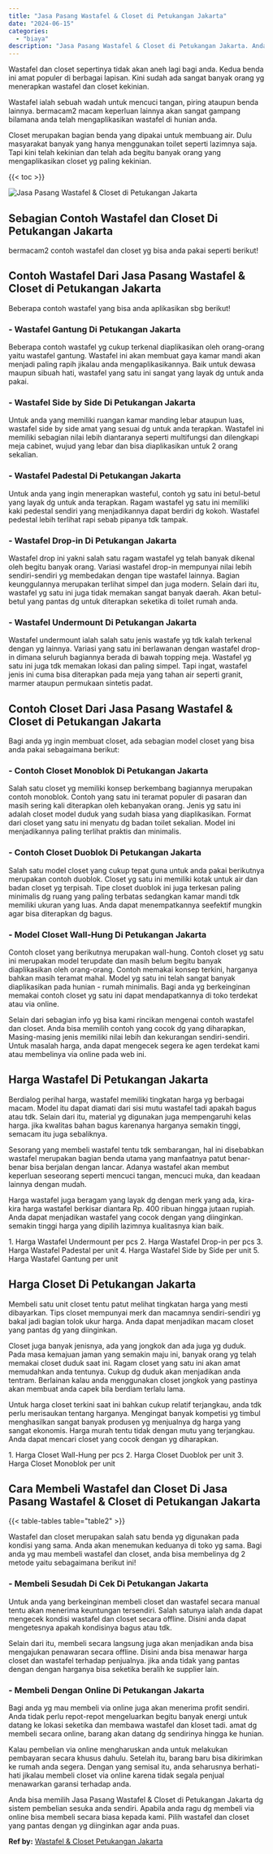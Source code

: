 ```yaml
---
title: "Jasa Pasang Wastafel & Closet di Petukangan Jakarta"
date: "2024-06-15"
categories: 
  - "biaya"
description: "Jasa Pasang Wastafel & Closet di Petukangan Jakarta. Anda bisa memilih Jasa Pasang Wastafel & Closet di Petukangan Jakarta dg sistem pembelian sesuka anda se..."
---
```


Wastafel dan closet sepertinya tidak akan aneh lagi bagi anda. Kedua benda ini amat populer di berbagai lapisan. Kini sudah ada sangat banyak orang yg menerapkan wastafel dan closet kekinian.

Wastafel ialah sebuah wadah untuk mencuci tangan, piring ataupun benda lainnya. bermacam2 macam keperluan lainnya akan sangat gampang bilamana anda telah mengaplikasikan wastafel di hunian anda.

Closet merupakan bagian benda yang dipakai untuk membuang air. Dulu masyarakat banyak yang hanya menggunakan toilet seperti lazimnya saja. Tapi kini telah kekinian dan telah ada begitu banyak orang yang mengaplikasikan closet yg paling kekinian.

{{< toc >}}

![Jasa Pasang Wastafel & Closet di Petukangan Jakarta](/images/wastafel-closet-murah03.png)

## Sebagian Contoh Wastafel dan Closet Di Petukangan Jakarta

bermacam2 contoh wastafel dan closet yg bisa anda pakai seperti berikut!

## Contoh Wastafel Dari Jasa Pasang Wastafel & Closet di Petukangan Jakarta

Beberapa contoh wastafel yang bisa anda aplikasikan sbg berikut!

### \- Wastafel Gantung Di Petukangan Jakarta

Beberapa contoh wastafel yg cukup terkenal diaplikasikan oleh orang-orang yaitu wastafel gantung. Wastafel ini akan membuat gaya kamar mandi akan menjadi paling rapih jikalau anda mengaplikasikannya. Baik untuk dewasa maupun sibuah hati, wastafel yang satu ini sangat yang layak dg untuk anda pakai.

### \- Wastafel Side by Side Di Petukangan Jakarta

Untuk anda yang memiliki ruangan kamar manding lebar ataupun luas, wastafel side by side amat yang sesuai dg untuk anda terapkan. Wastafel ini memiliki sebagian nilai lebih diantaranya seperti multifungsi dan dilengkapi meja cabinet, wujud yang lebar dan bisa diaplikasikan untuk 2 orang sekalian.

### \- Wastafel Padestal Di Petukangan Jakarta

Untuk anda yang ingin menerapkan wasteful, contoh yg satu ini betul-betul yang layak dg untuk anda terapkan. Ragam wastafel yg satu ini memiliki kaki pedestal sendiri yang menjadikannya dapat berdiri dg kokoh. Wastafel pedestal lebih terlihat rapi sebab pipanya tdk tampak.

### \- Wastafel Drop-in Di Petukangan Jakarta

Wastafel drop ini yakni salah satu ragam wastafel yg telah banyak dikenal oleh begitu banyak orang. Variasi wastafel drop-in mempunyai nilai lebih sendiri-sendiri yg membedakan dengan tipe wastafel lainnya. Bagian keunggulannya merupakan terlihat simpel dan juga modern. Selain dari itu, wastafel yg satu ini juga tidak memakan sangat banyak daerah. Akan betul-betul yang pantas dg untuk diterapkan seketika di toilet rumah anda.

### \- Wastafel Undermount Di Petukangan Jakarta

Wastafel undermount ialah salah satu jenis wastafe yg tdk kalah terkenal dengan yg lainnya. Variasi yang satu ini berlawanan dengan wastafel drop-in dimana seluruh bagiannya berada di bawah topping meja. Wastafel yg satu ini juga tdk memakan lokasi dan paling simpel. Tapi ingat, wastafel jenis ini cuma bisa diterapkan pada meja yang tahan air seperti granit, marmer ataupun permukaan sintetis padat.

## Contoh Closet Dari Jasa Pasang Wastafel & Closet di Petukangan Jakarta

Bagi anda yg ingin membuat closet, ada sebagian model closet yang bisa anda pakai sebagaimana berikut:

### \- Contoh Closet Monoblok Di Petukangan Jakarta

Salah satu closet yg memiliki konsep berkembang bagiannya merupakan contoh monoblok. Contoh yang satu ini teramat populer di pasaran dan masih sering kali diterapkan oleh kebanyakan orang. Jenis yg satu ini adalah closet model duduk yang sudah biasa yang diaplikasikan. Format dari closet yang satu ini menyatu dg badan toilet sekalian. Model ini menjadikannya paling terlihat praktis dan minimalis.

### \- Contoh Closet Duoblok Di Petukangan Jakarta

Salah satu model closet yang cukup tepat guna untuk anda pakai berikutnya merupakan contoh duoblok. Closet yg satu ini memiliki kotak untuk air dan badan closet yg terpisah. Tipe closet duoblok ini juga terkesan paling minimalis dg ruang yang paling terbatas sedangkan kamar mandi tdk memiliki ukuran yang luas. Anda dapat menempatkannya seefektif mungkin agar bisa diterapkan dg bagus.

### \- Model Closet Wall-Hung Di Petukangan Jakarta

Contoh closet yang berikutnya merupakan wall-hung. Contoh closet yg satu ini merupakan model terupdate dan masih belum begitu banyak diaplikasikan oleh orang-orang. Contoh memakai konsep terkini, harganya bahkan masih teramat mahal. Model yg satu ini telah sangat banyak diaplikasikan pada hunian - rumah minimalis. Bagi anda yg berkeinginan memakai contoh closet yg satu ini dapat mendapatkannya di toko terdekat atau via online.

Selain dari sebagian info yg bisa kami rincikan mengenai contoh wastafel dan closet. Anda bisa memilih contoh yang cocok dg yang diharapkan, Masing-masing jenis memiliki nilai lebih dan kekurangan sendiri-sendiri. Untuk masalah harga, anda dapat mengecek segera ke agen terdekat kami atau membelinya via online pada web ini.

## Harga Wastafel Di Petukangan Jakarta

Berdialog perihal harga, wastafel memiliki tingkatan harga yg berbagai macam. Model itu dapat diamati dari sisi mutu wastafel tadi apakah bagus atau tdk. Selain dari itu, material yg digunakan juga mempengaruhi kelas harga. jika kwalitas bahan bagus karenanya harganya semakin tinggi, semacam itu juga sebaliknya.

Sesorang yang membeli wastafel tentu tdk sembarangan, hal ini disebabkan wastafel merupakan bagian benda utama yang manfaatnya patut benar-benar bisa berjalan dengan lancar. Adanya wastafel akan membut keperluan seseorang seperti mencuci tangan, mencuci muka, dan keadaan lainnya dengan mudah.

Harga wastafel juga beragam yang layak dg dengan merk yang ada, kira-kira harga wastafel berkisar diantara Rp. 400 ribuan hingga jutaan rupiah. Anda dapat menjadikan wastafel yang cocok dengan yang diinginkan. semakin tinggi harga yang dipilih lazimnya kualitasnya kian baik.

1\. Harga Wastafel Undermount per pcs 2. Harga Wastafel Drop-in per pcs 3. Harga Wastafel Padestal per unit 4. Harga Wastafel Side by Side per unit 5. Harga Wastafel Gantung per unit

## Harga Closet Di Petukangan Jakarta

Membeli satu unit closet tentu patut melihat tingkatan harga yang mesti dibayarkan. Tips closet mempunyai merk dan macamnya sendiri-sendiri yg bakal jadi bagian tolok ukur harga. Anda dapat menjadikan macam closet yang pantas dg yang diinginkan.

Closet juga banyak jenisnya, ada yang jongkok dan ada juga yg duduk. Pada masa kemajuan jaman yang semakin maju ini, banyak orang yg telah memakai closet duduk saat ini. Ragam closet yang satu ini akan amat memudahkan anda tentunya. Cukup dg duduk akan menjadikan anda tentram. Berlainan kalau anda menggunakan closet jongkok yang pastinya akan membuat anda capek bila berdiam terlalu lama.

Untuk harga closet terkini saat ini bahkan cukup relatif terjangkau, anda tdk perlu merisaukan tentang harganya. Mengingat banyak kompetisi yg timbul menghasilkan sangat banyak produsen yg menjualnya dg harga yang sangat ekonomis. Harga murah tentu tidak dengan mutu yang terjangkau. Anda dapat mencari closet yang cocok dengan yg diharapkan.

1\. Harga Closet Wall-Hung per pcs 2. Harga Closet Duoblok per unit 3. Harga Closet Monoblok per unit

## Cara Membeli Wastafel dan Closet Di Jasa Pasang Wastafel & Closet di Petukangan Jakarta

{{< table-tables table="table2" >}}

Wastafel dan closet merupakan salah satu benda yg digunakan pada kondisi yang sama. Anda akan menemukan keduanya di toko yg sama. Bagi anda yg mau membeli wastafel dan closet, anda bisa membelinya dg 2 metode yaitu sebagaimana berikut ini!

### \- Membeli Sesudah Di Cek Di Petukangan Jakarta

Untuk anda yang berkeinginan membeli closet dan wastafel secara manual tentu akan menerima keuntungan tersendiri. Salah satunya ialah anda dapat mengecek kondisi wastafel dan closet secara offline. Disini anda dapat mengetesnya apakah kondisinya bagus atau tdk.

Selain dari itu, membeli secara langsung juga akan menjadikan anda bisa mengajukan penawaran secara offline. Disini anda bisa menawar harga closet dan wastafel terhadap penjualnya. jika anda tidak yang pantas dengan dengan harganya bisa seketika beralih ke supplier lain.

### \- Membeli Dengan Online Di Petukangan Jakarta

Bagi anda yg mau membeli via online juga akan menerima profit sendiri. Anda tidak perlu repot-repot mengeluarkan begitu banyak energi untuk datang ke lokasi seketika dan membawa wastafel dan kloset tadi. amat dg membeli secara online, barang akan datang dg sendirinya hingga ke hunian.

Kalau pembelian via online mengharuskan anda untuk melakukan pembayaran secara khusus dahulu. Setelah itu, barang baru bisa dikirimkan ke rumah anda segera. Dengan yang semisal itu, anda seharusnya berhati-hati jikalau membeli closet via online karena tidak segala penjual menawarkan garansi terhadap anda.

Anda bisa memilih Jasa Pasang Wastafel & Closet di Petukangan Jakarta dg sistem pembelian sesuka anda sendiri. Apabila anda ragu dg membeli via online bisa membeli secara biasa kepada kami. Pilih wastafel dan closet yang pantas dengan yg diinginkan agar anda puas.

**Ref by:** [Wastafel & Closet Petukangan Jakarta](https://id.wikipedia.org/wiki/Wastafel)
